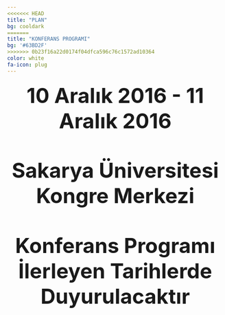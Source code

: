 ```yaml
---
<<<<<<< HEAD
title: "PLAN"
bg: cooldark
=======
title: "KONFERANS PROGRAMI"
bg: '#63BD2F'
>>>>>>> 0b23f16a22d0174f04dfca596c76c1572ad10364
color: white
fa-icon: plug
---
```


<h4><center><font size="20">10 Aralık 2016 - 11 Aralık 2016</font></center><h4><br>
<h4><center><font size="20">Sakarya Üniversitesi Kongre Merkezi</font></center><h4><br>
<h4><center><font size="20">Konferans Programı İlerleyen Tarihlerde Duyurulacaktır</font></center><h4>







